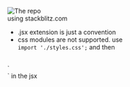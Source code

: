 ![The repo](https://github.com/TandaHQ/react-hackernews-bootcamp-one)
</br>
using stackblitz.com
- .jsx extension is just a convention 
- css modules are not supported. use    
`import './styles.css';`
and then 
</br>
`    <article className='myClass'>` in the jsx
    
